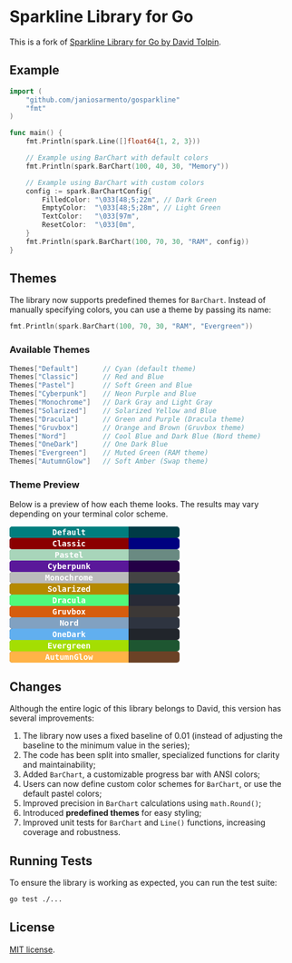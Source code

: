# Sparkline Library for Go

This is a fork of [Sparkline Library for Go by David Tolpin](https://github.com/dtolpin/gosparkline).

## Example

```Go
import (
	"github.com/janiosarmento/gosparkline"
	"fmt"
)

func main() {
	fmt.Println(spark.Line([]float64{1, 2, 3}))

	// Example using BarChart with default colors
	fmt.Println(spark.BarChart(100, 40, 30, "Memory"))

	// Example using BarChart with custom colors
	config := spark.BarChartConfig{
		FilledColor: "\033[48;5;22m", // Dark Green
		EmptyColor:  "\033[48;5;28m", // Light Green
		TextColor:   "\033[97m",
		ResetColor:  "\033[0m",
	}
	fmt.Println(spark.BarChart(100, 70, 30, "RAM", config))
}
```

## Themes

The library now supports predefined themes for `BarChart`. Instead of manually specifying colors, you can use a theme by passing its name:

```Go
fmt.Println(spark.BarChart(100, 70, 30, "RAM", "Evergreen"))
```

### Available Themes

```Go
Themes["Default"]      // Cyan (default theme)
Themes["Classic"]      // Red and Blue
Themes["Pastel"]       // Soft Green and Blue
Themes["Cyberpunk"]    // Neon Purple and Blue
Themes["Monochrome"]   // Dark Gray and Light Gray
Themes["Solarized"]    // Solarized Yellow and Blue
Themes["Dracula"]      // Green and Purple (Dracula theme)
Themes["Gruvbox"]      // Orange and Brown (Gruvbox theme)
Themes["Nord"]         // Cool Blue and Dark Blue (Nord theme)
Themes["OneDark"]      // One Dark Blue
Themes["Evergreen"]    // Muted Green (RAM theme)
Themes["AutumnGlow"]   // Soft Amber (Swap theme)
```

### Theme Preview

Below is a preview of how each theme looks. The results may vary depending on your terminal color scheme.

<style>
  .bar { width: 300px; height: 20px; position: relative; border-radius: 5px; overflow: hidden; font-family: monospace; text-align: center; line-height: 20px; font-weight: bold; color: white; }
  .bar-fill { height: 100%; position: absolute; top: 0; left: 0; }
</style>

<div class="bar" style="background-color: #003b46;"><div class="bar-fill" style="width: 70%; background-color: #007e7e;">Default</div></div>
<div class="bar" style="background-color: #000080;"><div class="bar-fill" style="width: 70%; background-color: #8b0000;">Classic</div></div>
<div class="bar" style="background-color: #6a8a82;"><div class="bar-fill" style="width: 70%; background-color: #a8d5ba;">Pastel</div></div>
<div class="bar" style="background-color: #240046;"><div class="bar-fill" style="width: 70%; background-color: #5a189a;">Cyberpunk</div></div>
<div class="bar" style="background-color: #444444;"><div class="bar-fill" style="width: 70%; background-color: #bbbbbb;">Monochrome</div></div>
<div class="bar" style="background-color: #073642;"><div class="bar-fill" style="width: 70%; background-color: #b58900;">Solarized</div></div>
<div class="bar" style="background-color: #282a36;"><div class="bar-fill" style="width: 70%; background-color: #50fa7b;">Dracula</div></div>
<div class="bar" style="background-color: #3c3836;"><div class="bar-fill" style="width: 70%; background-color: #d65d0e;">Gruvbox</div></div>
<div class="bar" style="background-color: #2e3440;"><div class="bar-fill" style="width: 70%; background-color: #81a1c1;">Nord</div></div>
<div class="bar" style="background-color: #21252b;"><div class="bar-fill" style="width: 70%; background-color: #61afef;">OneDark</div></div>
<div class="bar" style="background-color: #1e5631;"><div class="bar-fill" style="width: 70%; background-color: #a4de02;">Evergreen</div></div>
<div class="bar" style="background-color: #6b4226;"><div class="bar-fill" style="width: 70%; background-color: #ffb347;">AutumnGlow</div></div>

## Changes

Although the entire logic of this library belongs to David, this version has several improvements:

1. The library now uses a fixed baseline of 0.01 (instead of adjusting the baseline to the minimum value in the series);
2. The code has been split into smaller, specialized functions for clarity and maintainability;
3. Added `BarChart`, a customizable progress bar with ANSI colors;
4. Users can now define custom color schemes for `BarChart`, or use the default pastel colors;
5. Improved precision in `BarChart` calculations using `math.Round()`;
6. Introduced **predefined themes** for easy styling;
7. Improved unit tests for `BarChart` and `Line()` functions, increasing coverage and robustness.

## Running Tests

To ensure the library is working as expected, you can run the test suite:

```sh
go test ./...
```

## License

[MIT license](LICENSE).
